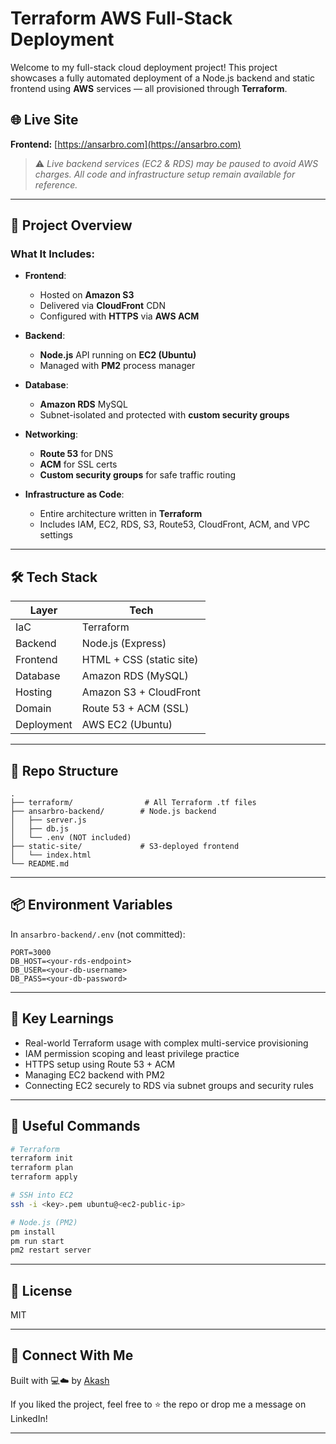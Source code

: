 # Terraform AWS Full-Stack Deployment

Welcome to my full-stack cloud deployment project! This project showcases a fully automated deployment of a Node.js backend and static frontend using **AWS** services — all provisioned through **Terraform**.

## 🌐 Live Site

**Frontend:** [https://ansarbro.com](https://ansarbro.com)

> ⚠️ *Live backend services (EC2 & RDS) may be paused to avoid AWS charges. All code and infrastructure setup remain available for reference.*

---

## 🚀 Project Overview

### What It Includes:

* **Frontend**:

  * Hosted on **Amazon S3**
  * Delivered via **CloudFront** CDN
  * Configured with **HTTPS** via **AWS ACM**

* **Backend**:

  * **Node.js** API running on **EC2 (Ubuntu)**
  * Managed with **PM2** process manager

* **Database**:

  * **Amazon RDS** MySQL
  * Subnet-isolated and protected with **custom security groups**

* **Networking**:

  * **Route 53** for DNS
  * **ACM** for SSL certs
  * **Custom security groups** for safe traffic routing

* **Infrastructure as Code**:

  * Entire architecture written in **Terraform**
  * Includes IAM, EC2, RDS, S3, Route53, CloudFront, ACM, and VPC settings

---

## 🛠 Tech Stack

| Layer      | Tech                     |
| ---------- | ------------------------ |
| IaC        | Terraform                |
| Backend    | Node.js (Express)        |
| Frontend   | HTML + CSS (static site) |
| Database   | Amazon RDS (MySQL)       |
| Hosting    | Amazon S3 + CloudFront   |
| Domain     | Route 53 + ACM (SSL)     |
| Deployment | AWS EC2 (Ubuntu)         |

---

## 📁 Repo Structure

```
.
├── terraform/                # All Terraform .tf files
├── ansarbro-backend/        # Node.js backend
│   ├── server.js
│   ├── db.js
│   └── .env (NOT included)
├── static-site/             # S3-deployed frontend
│   └── index.html
└── README.md
```

---

## 📦 Environment Variables

In `ansarbro-backend/.env` (not committed):

```env
PORT=3000
DB_HOST=<your-rds-endpoint>
DB_USER=<your-db-username>
DB_PASS=<your-db-password>
```

---

## 🧠 Key Learnings

* Real-world Terraform usage with complex multi-service provisioning
* IAM permission scoping and least privilege practice
* HTTPS setup using Route 53 + ACM
* Managing EC2 backend with PM2
* Connecting EC2 securely to RDS via subnet groups and security rules

---

## 🔗 Useful Commands

```bash
# Terraform
terraform init
terraform plan
terraform apply

# SSH into EC2
ssh -i <key>.pem ubuntu@<ec2-public-ip>

# Node.js (PM2)
pm install
pm run start
pm2 restart server
```

---

## 🧾 License

MIT

---

## 🙌 Connect With Me

Built with 💻☁️ by [Akash](https://github.com/Akash701)

If you liked the project, feel free to ⭐ the repo or drop me a message on LinkedIn!

---
